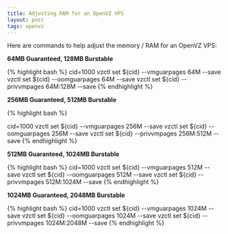```yaml
---
title: Adjusting RAM for an OpenVZ VPS
layout: post
tags: openvz
---
```


Here are commands to help adjust the memory / RAM for an OpenVZ VPS:

<strong>64MB Guaranteed, 128MB Burstable</strong>

{% highlight bash %}
cid=1000
vzctl set ${cid} --vmguarpages 64M --save
vzctl set ${cid} --oomguarpages 64M --save
vzctl set ${cid} --privvmpages 64M:128M --save
{% endhighlight %}

<strong>256MB Guaranteed, 512MB Burstable</strong>

{% highlight bash %}

cid=1000
vzctl set ${cid} --vmguarpages 256M --save
vzctl set ${cid} --oomguarpages 256M --save
vzctl set ${cid} --privvmpages 256M:512M --save
{% endhighlight %}

<strong>512MB Guaranteed, 1024MB Burstable</strong>

{% highlight bash %}
cid=1000
vzctl set ${cid} --vmguarpages 512M --save
vzctl set ${cid} --oomguarpages 512M --save
vzctl set ${cid} --privvmpages 512M:1024M --save
{% endhighlight %}

<strong>1024MB Guaranteed, 2048MB Burstable</strong>

{% highlight bash %}
cid=1000
vzctl set ${cid} --vmguarpages 1024M --save
vzctl set ${cid} --oomguarpages 1024M --save
vzctl set ${cid} --privvmpages 1024M:2048M --save
{% endhighlight %}